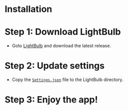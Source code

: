 # Installation

# Step 1: Download LightBulb

- Goto [LightBulb](https://github.com/Tyrrrz/LightBulb/releases) and download the latest release.

# Step 2: Update settings

- Copy the [`Settings.json`](./Settings.json) file to the LightBulb directory.

# Step 3: Enjoy the app!
